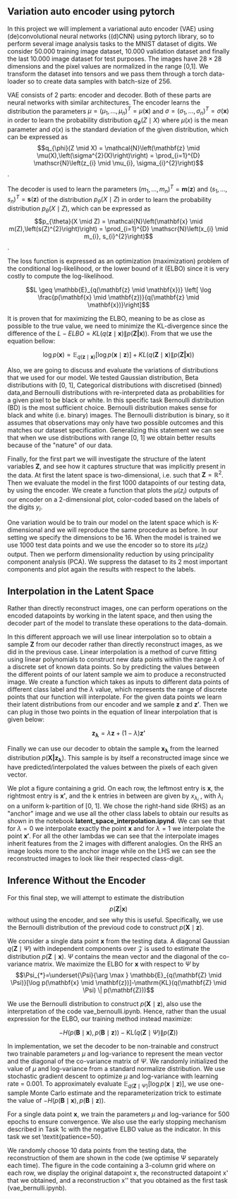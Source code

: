 ## Variation auto encoder using pytorch

In this project we will implement a variational auto encoder (VAE) using (de)convolutional neural networks ((d)CNN) using pytorch library, so to perform several image analysis tasks to the MNIST dataset of digits. We consider 50.000 training image dataset, 10.000 validation dataset and finally the last 10.000 image dataset for test purposes. The images have $28 \times 28$ dimensions and the pixel values are normalized in the range [0,1]. We transform the dataset into tensors and we pass them through a torch data-loader so to create data samples with batch-size of 256.

VAE consists of 2 parts: encoder and decoder. Both of these parts are neural networks with similar architectures. The encoder learns the distribution the parameters $\mu=\left(\mu_{1}, \ldots, \mu_{n}\right)^{T}=\mu(\mathbf{x})$ and $\sigma=\left(\sigma_{1}, \ldots, \sigma_{n}\right)^{T}=\sigma(\mathbf{x})$ in order to learn the probability distribution $q_{\phi}(Z \mid X)$ where $\mu(x)$ is the mean parameter and $\sigma(x)$ is the standard deviation of the given distribution, which can be expressed as $$q_{\phi}(Z \mid X) = \mathcal{N}\left(\mathbf{z} \mid \mu(X),\left(\sigma^{2}(X)\right)\right) = \prod_{i=1}^{D} \mathscr{N}\left(z_{i} \mid \mu_{i}, \sigma_{i}^{2}\right)$$.

The decoder is used to learn the parameters $\left(m_{1}, \ldots, m_{n}\right)^{T}=\mathbf{m}(\mathbf{z})$ and $\left(s_{1}, \ldots, s_{n}\right)^{T}= \mathbf{s}(\mathbf{z})$ of the distribution $p_{\theta}(X \mid Z)$ in order to learn the probability distribution $p_{\theta}(X \mid Z)$, which can be expressed as $$p_{\theta}(X \mid Z) = \mathcal{N}\left(\mathbf{x} \mid m(Z),\left(s(Z)^{2}\right)\right) = \prod_{i=1}^{D} \mathscr{N}\left(x_{i} \mid m_{i}, s_{i}^{2}\right)$$.

The loss function is expressed as an optimization (maximization) problem of the conditional log-likelihood, or the lower bound of it (ELBO) since it is very costly to compute the log-likelihood.

$$L \geq \mathbb{E}_{q(\mathbf{z} \mid \mathbf{x})} \left[ \log \frac{p(\mathbf{x} \mid \mathbf{z})}{q(\mathbf{z} \mid \mathbf{x})}\right]$$

It is proven that for maximizing the ELBO, meaning to be as close as possible to the true value, we need to minimize the KL-divergence since the difference of the $L - ELBO = K L(q(\mathbf{z} \mid \mathbf{x}) \| p(\mathbf{Z|x}))$. From that we use the equation bellow:

$$\log p(\mathbf{x}) = \mathbb{E}_{q(\mathbf{z} \mid \mathbf{x})}[\log p(\mathbf{x} \mid \mathbf{z})] + K L(q(\mathbf{Z} \mid \mathbf{x}) \| p(\mathbf{Z|x}))$$

Also, we are going to discuss and evaluate the variations of distributions that we used for our model. We tested Gaussian distribution, Beta distributions with [0, 1], Categorical distributions with discretised (binned) data,and Bernoulli distributions with re-interpreted data as probabilities for a given pixel to be black or white. In this specific task Bernoulli distribution (BD) is the most sufficient choice. Bernoulli distribution makes sense for black and white (i.e. binary) images. The Bernoulli distribution is binary, so it assumes that observations may only have two possible outcomes and this matches our dataset specification. Generalizing this statement we can see that when we use distributions with range [0, 1] we obtain better results because of the "nature" of our data. 

Finally, for the first part we will investigate the structure of the latent variables **Z**, and see how it captures structure that was implicitly present in the data. At first the latent space is two-dimensional, i.e. such that $\textbf{Z} = \mathbb{R}^2$. Then we evaluate the model in the first 1000 datapoints of our testing data, by using the encoder. We create a function that plots the $\mu(z_i)$ outputs of our encoder on a 2-dimensional plot, color-coded based on the labels of the digits $y_i$.

One variation would be to train our model on the latent space which is K-dimensional and we will reproduce the same procedure as before. In our setting we specify the dimensions to be 16. When the model is trained we use 1000 test data points and we use the encoder so to store its $\mu(z_i)$ output. Then we perform dimensionality reduction by using principality component analysis (PCA). We suppress the dataset to its 2 most important components and plot again the results with respect to the labels.

## Interpolation in the Latent Space

Rather than directly reconstruct images, one can perform operations on the encoded datapoints by working in the latent space, and then using the decoder part of the model to translate these operations to the data-domain.

In this different approach we will use linear interpolation so to obtain a sample $\mathbf{Z}$ from our decoder rather than directly reconstruct images, as we did in the previous case. Linear interpolation is a method of curve fitting using linear polynomials to construct new data points within the range $\lambda$ of a discrete set of known data points. So by predicting the values between the different points of our latent sample we aim to produce a reconstructed image. We create a function which takes as inputs to different data points of different class label and the $\lambda$ value, which represents the range of discrete points that our function will interpolate. For the given data points we learn their latent distributions from our encoder and we sample $\mathbf{z}$ and $\mathbf{z'}$. Then we can plug in those two points in the equation of linear interpolation that is given below:

$$\mathbf{z_{\lambda}} = \lambda \mathbf{z} + (1-\lambda)\mathbf{z'}$$

Finally we can use our decoder to obtain the sample $\mathbf{x_{\lambda}}$ from the learned distribution  $p(\mathbf{X|z_{\lambda}})$. This sample is by itself a reconstructed image since we have predicted/interpolated the values between the pixels of each given vector. 

We plot a figure containing a grid. On each row, the leftmost entry is $\mathbf{x}$, the rightmost entry is $\mathbf{x'}$, and the k entries in between are given by $x_{\lambda_i}$ , with $\lambda_i$ on a uniform k-partition of [0, 1]. We chose the right-hand side (RHS) as an "anchor" image and we use all the other class labels to obtain our results as shown in the notebook **latent_space_interpolation.ipynd**. We can see that for $\lambda = 0$ we interpolate exactly the point $\mathbf{x}$ and for $\lambda = 1$ we interpolate the point $\mathbf{x'}$. For all the other lambdas we can see that the interpolate images inherit features from the 2 images with different analogies. On the RHS an image looks more to the anchor image while on the LHS we can see the reconstructed images to look like their respected class-digit.

## Inference Without the Encoder

For this final step, we will attempt to estimate the distribution $$p(\mathbf{Z}|\mathbf{x})$$ without using the encoder, and see why this is useful. Specifically, we use the Bernoulli distribution of the previoud code to construct $p(\mathbf{X} \mid \mathbf{z})$.

We consider a single data point $\mathbf{x}$ from the testing data. A diagonal Gaussian $q(\mathbf{Z} \mid \Psi)$ with independent components over $\mathcal{Z}$ is used to estimate the distribution $p(\mathbf{Z} \mid \mathbf{x})$. $\Psi$ contains the mean vector and the diagonal of the co-variance matrix. We maximize the ELBO for $\mathbf{x}$ with respect to $\Psi$ by
$$\Psi_{*}=\underset{\Psi}{\arg \max } \mathbb{E}_{q(\mathbf{Z} \mid \Psi)}[\log p(\mathbf{x} \mid \mathbf{z})]-\mathrm{KL}(q(\mathbf{Z} \mid \Psi) \| p(\mathbf{Z}))$$

We use the Bernoulli distribution to construct $p(\mathbf{X} \mid \mathbf{z})$, also use the interpretation of the code vae_bernoulli.ipynb. Hence, rather than the usual expression for the ELBO, our training method instead maximize:

$$-H(p(\mathbf{B} \mid \mathbf{x}), p(\mathbf{B} \mid \mathbf{z}))-\mathrm{KL}(q(\mathbf{Z} \mid \Psi) \| p(\mathbf{Z}))$$

In implementation, we set the decoder to be non-trainable and construct two trainable parameters $\mu$ and log-variance to represent the mean vector and the diagonal of the co-variance matrix of $\Psi$. We randomly initialized the value of $\mu$ and log-variance from a standard normalize distribution. We use stochastic gradient descent to optimize $\mu$ and log-variance with learning rate $=$ 0.001. To approximately evaluate $\mathbb{E}_{q(\mathbf{Z} \mid \Psi)}[\log p(\mathbf{x} \mid \mathbf{z})]$, we use one-sample Monte Carlo estimate and the reparameterization trick to estimate the value of $-H(p(\mathbf{B} \mid \mathbf{x}), p(\mathbf{B} \mid \mathbf{z}))$.

For a single data point $\mathbf{x}$, we train the parameters $\mu$ and log-variance for 500 epochs to ensure convergence. We also use the early stopping mechanism described in Task 1c with the negative ELBO value as the indicator. In this task we set \textit{patience=50}.

We randomly choose 10 data points from the testing data, the reconstruction of them are shown in the code (we optimise Ψ separately each time). The figure in the code containing a 3-column grid where on each row, we display the original datapoint x, the reconstructed datapoint x' that we obtained, and a reconstruction x''  that you obtained as the first task (vae_bernulli.ipynb).